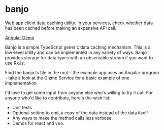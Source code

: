 # banjo
Web app client data caching utility. In your services, check whether data has been cached before making an expensive API call.

<a href='https://freshcap.github.io/banjo/'>Angular Demo</a>

Banjo is a simple TypeScript generic data caching mechanism. This is a low-level utility and can be implemented in any variety of ways. Banjo provides storage for data types with an observable stream if you want to use RxJs.

Find the banjo.ts file in the root - the example app uses an Angular program - take a look at the Gizmo Service for a basic example of one implementation.

I'd love to get some input from anyone else who's willing to try it out. For anyone who'd like to contribute, here's the wish list:
<ul>
    <li>Unit tests</li>
    <li>Optional setting to emit a copy of the data instead of the data itself</li>
    <li>Any ways to make the method calls less verbose.</li>
    <li>Demos for react and vue.</li>
</ul>
